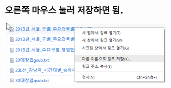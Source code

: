 <html>
  <body>
  <h1>오른쪽 마우스 눌러 저장하면 됨.</h1>
<img src="https://github.com/jungwonalicia/bigdata/blob/master/rdata/Test/010.png">
</body>
  </html>
